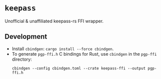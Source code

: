 # `keepass`
Unofficial & unaffiliated keepass-rs FFI wrapper.
<!--
## Getting started
```sh
cargo install keepass
keepass
keepass -h
```

or use the library as in:
```rust
cargo add keepass
```
-->

## Development
- Install `cbindgen`: `cargo install --force cbindgen`.
- To generate `pgp-ffi.h` C bindings for Rust, use `cbindgen` in the
  `pgp-ffi` directory:
  ```
  cbindgen --config cbindgen.toml --crate keepass-ffi --output pgp-ffi.h
  ```
